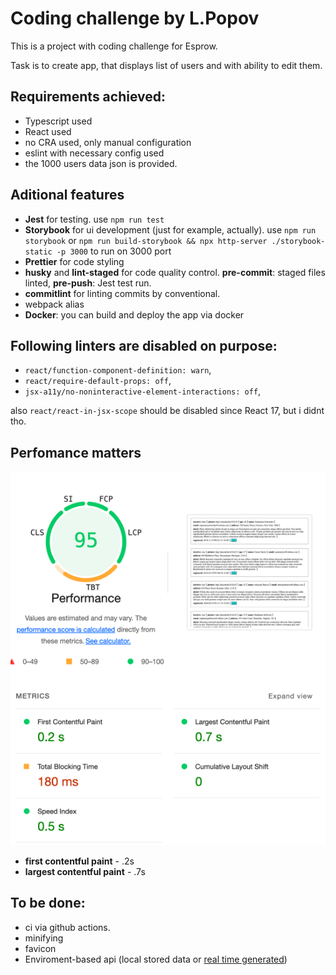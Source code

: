 # Coding challenge by L.Popov

This is a project with coding challenge for Esprow.

Task is to create app, that displays list of users and with ability to edit them.

## Requirements achieved:
- Typescript used
- React used
- no CRA used, only manual configuration
- eslint with necessary config used
- the 1000 users data json is provided.

## Aditional features
- **Jest** for testing. use `npm run test`
- **Storybook** for ui development (just for example, actually). use `npm run storybook` or `npm run build-storybook && npx http-server ./storybook-static -p 3000` to run on 3000 port
- **Prettier** for code styling
- **husky** and **lint-staged** for code quality control. **pre-commit**:  staged files linted, **pre-push**: Jest test run.
- **commitlint** for linting commits by conventional.
- webpack alias
- **Docker**: you can build and deploy the app via docker

## Following linters are disabled on purpose:
- `react/function-component-definition: warn`,
- `react/require-default-props: off`,
- `jsx-a11y/no-noninteractive-element-interactions: off`,

also `react/react-in-jsx-scope` should be disabled since React 17, but i didnt tho.

## Perfomance matters
![img.png](perf_metrics.png)

- **first contentful paint** - .2s
- **largest contentful paint** - .7s

## To be done:
- ci via github actions.
- minifying
- favicon
- Enviroment-based api (local stored data or [real time generated](https://next.json-generator.com/docs))